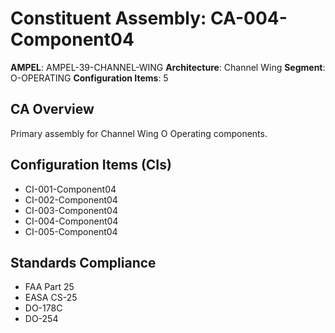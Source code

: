 # Constituent Assembly: CA-004-Component04

**AMPEL**: AMPEL-39-CHANNEL-WING
**Architecture**: Channel Wing
**Segment**: O-OPERATING
**Configuration Items**: 5

## CA Overview
Primary assembly for Channel Wing O Operating components.

## Configuration Items (CIs)
- CI-001-Component04
- CI-002-Component04
- CI-003-Component04
- CI-004-Component04
- CI-005-Component04

## Standards Compliance
- FAA Part 25
- EASA CS-25
- DO-178C
- DO-254
